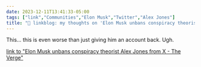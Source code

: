 ```yaml
---
date: 2023-12-11T13:41:33-05:00
tags: ["link","Communities","Elon Musk","Twitter","Alex Jones"]
title: "🔗 linkblog: my thoughts on 'Elon Musk unbans conspiracy theorist Alex Jones from X - The Verge'"
---
```

This... this is even worse than just giving him an account back. Ugh.

[link to "Elon Musk unbans conspiracy theorist Alex Jones from X - The Verge"](https://www.theverge.com/2023/12/11/23996605/elon-musk-alex-jones-unban-x-twitter-conspiracy-theory)